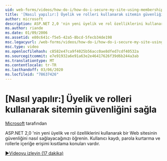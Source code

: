 ```yaml
---
uid: web-forms/videos/how-do-i/how-do-i-secure-my-site-using-membership-and-roles
title: '[Nasıl yapılır:] Üyelik ve rolleri kullanarak sitemin güvenliğini sağla | Microsoft Docs'
author: microsoft
description: ASP.NET 2,0 'nin yeni üyelik ve rol özelliklerini kullanarak bir Web sitesinin güvenliğini nasıl sağlayacağınızı öğrenin. Kullanıcı kaydı, parola kurtarma ve kısıttı konuları bulunur.
ms.author: riande
ms.date: 01/09/2006
ms.assetid: e80c641c-f5e5-42a5-8bcd-5fecb34de198
msc.legacyurl: /web-forms/videos/how-do-i/how-do-i-secure-my-site-using-membership-and-roles
msc.type: video
ms.openlocfilehash: c8582e47ca9f4025b56acc0ae8dfed7cdf40532a
ms.sourcegitcommit: e7e91932a6e91a63e2e46417626f39d6b244a3ab
ms.translationtype: MT
ms.contentlocale: tr-TR
ms.lasthandoff: 03/06/2020
ms.locfileid: "78637426"
---
```

# <a name="how-do-i-secure-my-site-using-membership-and-roles"></a>[Nasıl yapılır:] Üyelik ve rolleri kullanarak sitemin güvenliğini sağla

[Microsoft](https://github.com/microsoft) tarafından

ASP.NET 2,0 'nin yeni üyelik ve rol özelliklerini kullanarak bir Web sitesinin güvenliğini nasıl sağlayacağınızı öğrenin. Kullanıcı kaydı, parola kurtarma ve rollerle içeriğe erişimi kısıtlama konuları vardır.

[&#9654;Videoyu izleyin (17 dakika)](https://channel9.msdn.com/Blogs/ASP-NET-Site-Videos/how-do-i-secure-my-site-using-membership-and-roles)
